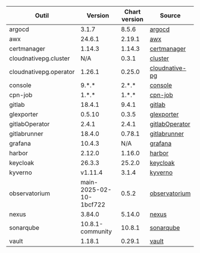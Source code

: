 | Outil                     | Version          | Chart version | Source                                                                                                               |
| ------------------------- | ---------------- | ------------- | -------------------------------------------------------------------------------------------------------------------- |
| argocd                    | 3.1.7            | 8.5.6         | [argocd](https://artifacthub.io/packages/helm/argo/argo-cd)                                                          |
| awx                       | 24.6.1           | 2.19.1        | [awx](https://artifacthub.io/packages/helm/awx-operator-helm/awx-operator)                                           |
| certmanager               | 1.14.3           | 1.14.3        | [certmanager](https://github.com/cert-manager/cert-manager/releases)                                                 |
| cloudnativepg.cluster     | N/A              | 0.3.1         | [cluster](https://artifacthub.io/packages/helm/cloudnative-pg/cluster)                                               |
| cloudnativepg.operator    | 1.26.1           | 0.25.0        | [cloudnative-pg](https://artifacthub.io/packages/helm/cloudnative-pg/cloudnative-pg)                                 |
| console                   | 9.\*.\*          | 2.\*.\*       | [console](https://github.com/cloud-pi-native/helm-charts)                                                            |
| cpn-job                   | 1.\*.\*          | 1.\*.\*       | [cpn-job](https://github.com/cloud-pi-native/helm-charts)                                                            |
| gitlab                    | 18.4.1         | 9.4.1       | [gitlab](https://artifacthub.io/packages/helm/gitlab/gitlab)                                                         |
| glexporter | 0.5.10           | 0.3.5         | [glexporter](https://github.com/mvisonneau/helm-charts/tree/main/charts/gitlab-ci-pipelines-exporter) |
| gitlabOperator            | 2.4.1           | 2.4.1        | [gitlabOperator](https://gitlab.com/gitlab-org/cloud-native/gitlab-operator/-/tags)                                  |
| gitlabrunner              | 18.4.0          | 0.78.1        | [gitlabrunner](https://gitlab.com/gitlab-org/charts/gitlab-runner/-/tags)                                            |
| grafana                   | 10.4.3           | N/A           | [grafana](https://github.com/grafana/grafana/tags)                                                                   |
| harbor                    | 2.12.0           | 1.16.0        | [harbor](https://artifacthub.io/packages/helm/harbor/harbor)                                                         |
| keycloak                  | 26.3.3           | 25.2.0        | [keycloak](https://artifacthub.io/packages/helm/bitnami/keycloak)                                                    |
| kyverno                   | v1.11.4          | 3.1.4         | [kyverno](https://artifacthub.io/packages/helm/kyverno/kyverno)                                                      |
| observatorium             | main-2025-02-10-1bcf722 | 0.5.2  | [observatorium](https://github.com/cloud-pi-native/helm-charts/tree/main/charts/observatorium)                                                                   |
| nexus                     | 3.84.0           | 5.14.0        | [nexus](https://artifacthub.io/packages/helm/stevehipwell/nexus3)                                                    |
| sonarqube                 | 10.8.1-community | 10.8.1        | [sonarqube](https://artifacthub.io/packages/helm/sonarqube/sonarqube)                                                |
| vault                     | 1.18.1           | 0.29.1        | [vault](https://artifacthub.io/packages/helm/hashicorp/vault)                                                        |
